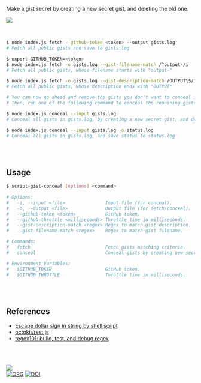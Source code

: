 Make a gist secret by creating a new secret gist, and deleting the old one.

![](https://i.imgur.com/VaudKyG.jpg)

<br>


```bash
$ node index.js fetch --github-token <token> --output gists.log
# Fetch all public gists and save to gists.log

$ export GITHUB_TOKEN=<token>
$ node index.js fetch -o gists.log --gist-filename-match /^output-/i
# Fetch all public gists, whose filename starts with "output-"

$ node index.js fetch -o gists.log --gist-description-match /OUTPUT\$/i
# Fetch all public gists, whose description ends with "OUTPUT"

# You can now go ahead and remove the gists you don't want to conceal in gists.log
# Then, run one of the following command to conceal the remaining gists

$ node index.js conceal --input gists.log
# Conceal all gists in gists.log, by creating a new secret gist, and deleting the old one

$ node index.js conceal --input gists.log -o status.log
# Conceal all gists in gists.log, and save status to status.log
```

<br>
<br>


## Usage

```bash
$ script-gist-conceal [options] <command>

# Options:
#   -i, --input <file>               Input file (for conceal).
#   -o, --output <file>              Output file (for fetch/conceal).
#   --github-token <token>           GitHub token.
#   --github-throttle <milliseconds> Throttle time in milliseconds.
#   --gist-description-match <regex> Regex to match gist description.
#   --gist-filename-match <regex>    Regex to match gist filename.

# Commands:
#   fetch                            Fetch gists matching criteria.
#   conceal                          Conceal gists by creating new secret gists.

# Environment Variables:
#   $GITHUB_TOKEN                    GitHub token.
#   $GITHUB_THROTTLE                 Throttle time in milliseconds.
```

<br>
<br>


## References

- [Escape dollar sign in string by shell script](https://stackoverflow.com/a/37876900/1413259)
- [octokit/rest.js](https://octokit.github.io/rest.js/v20#gists)
- [regex101: build, test, and debug regex](https://stackoverflow.com/q/2973436/1413259)

<br>
<br>


[![](https://img.youtube.com/vi/yqO7wVBTuLw/maxresdefault.jpg)](https://www.youtube.com/watch?v=yqO7wVBTuLw)<br>
[![ORG](https://img.shields.io/badge/org-javascriptf-green?logo=Org)](https://javascriptf.github.io)
[![DOI](https://zenodo.org/badge/706319930.svg)](https://zenodo.org/doi/10.5281/zenodo.10142762)
